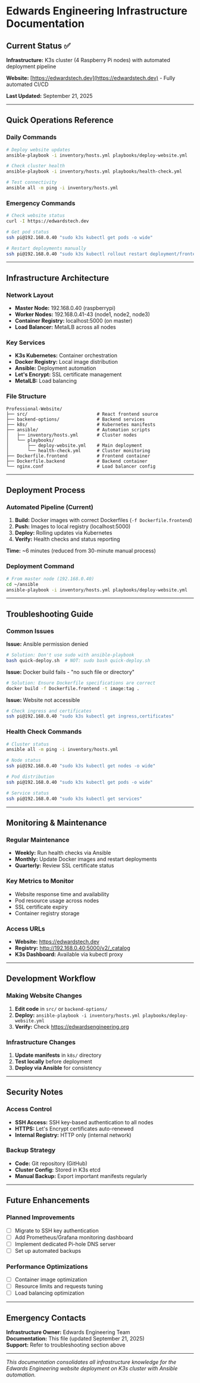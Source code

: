 # Edwards Engineering Infrastructure Documentation

## Current Status ✅

**Infrastructure:** K3s cluster (4 Raspberry Pi nodes) with automated deployment pipeline

**Website:** [https://edwardstech.dev](https://edwardstech.dev) - Fully automated CI/CD

**Last Updated:** September 21, 2025

---

## Quick Operations Reference

### Daily Commands
```bash
# Deploy website updates
ansible-playbook -i inventory/hosts.yml playbooks/deploy-website.yml

# Check cluster health  
ansible-playbook -i inventory/hosts.yml playbooks/health-check.yml

# Test connectivity
ansible all -m ping -i inventory/hosts.yml
```

### Emergency Commands
```bash
# Check website status
curl -I https://edwardstech.dev

# Get pod status
ssh pi@192.168.0.40 "sudo k3s kubectl get pods -o wide"

# Restart deployments manually
ssh pi@192.168.0.40 "sudo k3s kubectl rollout restart deployment/frontend-deployment"
```

---

## Infrastructure Architecture

### Network Layout
- **Master Node:** 192.168.0.40 (raspberrypi)
- **Worker Nodes:** 192.168.0.41-43 (node1, node2, node3)
- **Container Registry:** localhost:5000 (on master)
- **Load Balancer:** MetalLB across all nodes

### Key Services
- **K3s Kubernetes:** Container orchestration
- **Docker Registry:** Local image distribution  
- **Ansible:** Deployment automation
- **Let's Encrypt:** SSL certificate management
- **MetalLB:** Load balancing

### File Structure
```
Professional-Website/
├── src/                          # React frontend source
├── backend-options/              # Backend services
├── k8s/                          # Kubernetes manifests
├── ansible/                      # Automation scripts
│   ├── inventory/hosts.yml       # Cluster nodes
│   └── playbooks/
│       ├── deploy-website.yml    # Main deployment
│       └── health-check.yml      # Cluster monitoring
├── Dockerfile.frontend           # Frontend container
├── Dockerfile.backend            # Backend container
└── nginx.conf                    # Load balancer config
```

---

## Deployment Process

### Automated Pipeline (Current)
1. **Build:** Docker images with correct Dockerfiles (`-f Dockerfile.frontend`)
2. **Push:** Images to local registry (localhost:5000)
3. **Deploy:** Rolling updates via Kubernetes
4. **Verify:** Health checks and status reporting

**Time:** ~6 minutes (reduced from 30-minute manual process)

### Deployment Command
```bash
# From master node (192.168.0.40)
cd ~/ansible
ansible-playbook -i inventory/hosts.yml playbooks/deploy-website.yml
```

---

## Troubleshooting Guide

### Common Issues

**Issue:** Ansible permission denied
```bash
# Solution: Don't use sudo with ansible-playbook
bash quick-deploy.sh  # NOT: sudo bash quick-deploy.sh
```

**Issue:** Docker build fails - "no such file or directory"
```bash
# Solution: Ensure Dockerfile specifications are correct
docker build -f Dockerfile.frontend -t image:tag .
```

**Issue:** Website not accessible
```bash
# Check ingress and certificates
ssh pi@192.168.0.40 "sudo k3s kubectl get ingress,certificates"
```

### Health Check Commands
```bash
# Cluster status
ansible all -m ping -i inventory/hosts.yml

# Node status  
ssh pi@192.168.0.40 "sudo k3s kubectl get nodes -o wide"

# Pod distribution
ssh pi@192.168.0.40 "sudo k3s kubectl get pods -o wide"

# Service status
ssh pi@192.168.0.40 "sudo k3s kubectl get services"
```

---

## Monitoring & Maintenance

### Regular Maintenance
- **Weekly:** Run health checks via Ansible
- **Monthly:** Update Docker images and restart deployments  
- **Quarterly:** Review SSL certificate status

### Key Metrics to Monitor
- Website response time and availability
- Pod resource usage across nodes
- SSL certificate expiry
- Container registry storage

### Access URLs
- **Website:** https://edwardstech.dev
- **Registry:** http://192.168.0.40:5000/v2/_catalog
- **K3s Dashboard:** Available via kubectl proxy

---

## Development Workflow

### Making Website Changes
1. **Edit code** in `src/` or `backend-options/`
2. **Deploy:** `ansible-playbook -i inventory/hosts.yml playbooks/deploy-website.yml`
3. **Verify:** Check https://edwardsengineering.org

### Infrastructure Changes
1. **Update manifests** in `k8s/` directory
2. **Test locally** before deployment
3. **Deploy via Ansible** for consistency

---

## Security Notes

### Access Control
- **SSH Access:** SSH key-based authentication to all nodes
- **HTTPS:** Let's Encrypt certificates auto-renewed
- **Internal Registry:** HTTP only (internal network)

### Backup Strategy
- **Code:** Git repository (GitHub)
- **Cluster Config:** Stored in K3s etcd
- **Manual Backup:** Export important manifests regularly

---

## Future Enhancements

### Planned Improvements
- [ ] Migrate to SSH key authentication
- [ ] Add Prometheus/Grafana monitoring dashboard
- [ ] Implement dedicated Pi-hole DNS server
- [ ] Set up automated backups

### Performance Optimizations
- [ ] Container image optimization
- [ ] Resource limits and requests tuning  
- [ ] Load balancing optimization

---

## Emergency Contacts

**Infrastructure Owner:** Edwards Engineering Team  
**Documentation:** This file (updated September 21, 2025)  
**Support:** Refer to troubleshooting section above

---

*This documentation consolidates all infrastructure knowledge for the Edwards Engineering website deployment on K3s cluster with Ansible automation.*